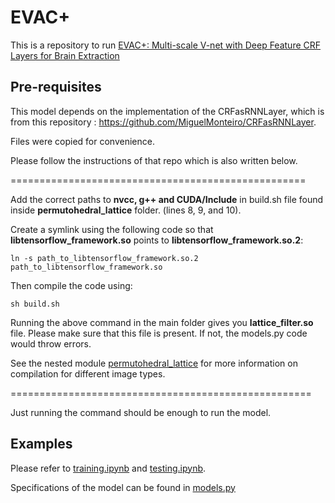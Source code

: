# EVAC+
This is a repository to run [EVAC+: Multi-scale V-net with Deep Feature CRF Layers for Brain Extraction](https://arxiv.org/abs/2206.02837)

## Pre-requisites

This model depends on the implementation of the CRFasRNNLayer, which is from this repository : https://github.com/MiguelMonteiro/CRFasRNNLayer.

Files were copied for convenience.

Please follow the instructions of that repo which is also written below.

===================================================

Add the correct paths to **nvcc, g++ and CUDA/Include** in build.sh file found inside **permutohedral_lattice** folder. (lines 8, 9, and 10).

Create a symlink using the following code so that **libtensorflow_framework.so** points to **libtensorflow_framework.so.2**:

```
ln -s path_to_libtensorflow_framework.so.2 path_to_libtensorflow_framework.so
```

Then compile the code using:
````
sh build.sh
````
Running the above command in the main folder gives you **lattice_filter.so** file. Please make sure that this file is present. If not, the models.py code would throw errors.

See the nested module [permutohedral_lattice](https://github.com/MiguelMonteiro/permutohedral_lattice) for more information on compilation for different image types.

====================================================

Just running the command should be enough to run the model.

## Examples

Please refer to [training.ipynb](training.ipynb) and [testing.ipynb](testing.ipynb).

Specifications of the model can be found in [models.py](models.py)

